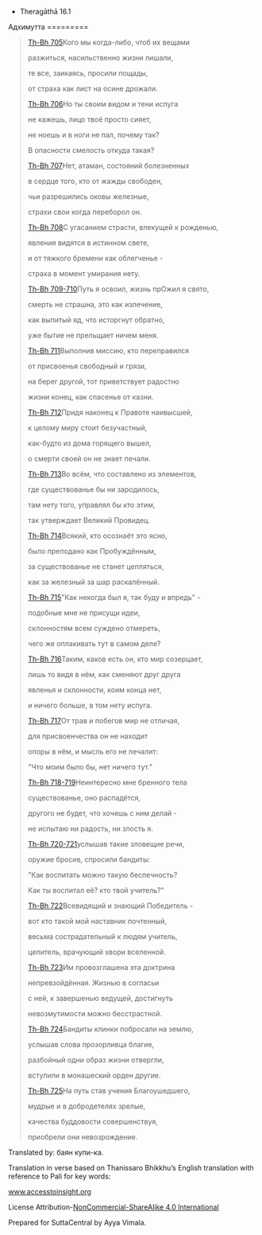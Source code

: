 









* Theragāthā 16\.1


Адхимутта
\=\=\=\=\=\=\=\=\=




> [Th\-Bh 705](\#tb705)Кого мы когда\-либо, чтоб их вещами  
> 
> разжиться, насильственно жизни лишали,  
> 
> те все, заикаясь, просили пощады,  
> 
> от страха как лист на осине дрожали\.
> 
> 
> [Th\-Bh 706](\#tb706)Но ты своим видом и тени испуга  
> 
> не кажешь, лицо твоё просто сияет,  
> 
> не ноешь и в ноги не пал, почему так?  
> 
> В опасности смелость откуда такая?
> 
> 
> [Th\-Bh 707](\#tb707)Нет, атаман, состояний болезненных  
> 
> в сердце того, кто от жажды свободен,  
> 
> чьи разрешились оковы железные,  
> 
> страхи свои когда переборол он\.
> 
> 
> [Th\-Bh 708](\#tb708)С угасанием страсти, влекущей к рожденью,  
> 
> явления видятся в истинном свете,  
> 
> и от тяжкого бремени как облегченье \-  
> 
> страха в момент умирания нету\.
> 
> 
> [Th\-Bh 709\-710](\#tb709\-710)Путь я освоил, жизнь прОжил я свято,  
> 
> смерть не страшна, это как излечение,  
> 
> как выпитый яд, что исторгнут обратно,  
> 
> уже бытие не прельщает ничем меня\.
> 
> 
> [Th\-Bh 711](\#tb711)Выполнив миссию, кто переправился  
> 
> от присвоенья свободный и грязи,  
> 
> на берег другой, тот приветствует радостно  
> 
> жизни конец, как спасенье от казни\.
> 
> 
> [Th\-Bh 712](\#tb712)Придя наконец к Правоте наивысшей,  
> 
> к целому миру стоит безучастный,  
> 
> как\-будто из дома горящего вышел,  
> 
> о смерти своей он не знает печали\.
> 
> 
> [Th\-Bh 713](\#tb713)Во всём, что составлено из элементов,  
> 
> где существованье бы ни зародилось,  
> 
> там нету того, управлял бы кто этим,  
> 
> так утверждает Великий Провидец\.
> 
> 
> [Th\-Bh 714](\#tb714)Всякий, кто осознаёт это ясно,  
> 
> было преподано как Пробуждённым,  
> 
> за существованье не станет цепляться,  
> 
> как за железный за шар раскалённый\.
> 
> 
> [Th\-Bh 715](\#tb715)"Как некогда был я, так буду и впредь" \-  
> 
> подобные мне не присущи идеи,  
> 
> склонностям всем суждено отмереть,  
> 
> чего же оплакивать тут в самом деле?
> 
> 
> [Th\-Bh 716](\#tb716)Таким, каков есть он, кто мир созерцает,  
> 
> лишь то видя в нём, как сменяют друг друга  
> 
> явленья и склонности, коим конца нет,  
> 
> и ничего больше, в том нету испуга\.
> 
> 
> [Th\-Bh 717](\#tb717)От трав и побегов мир не отличая,  
> 
> для присвоенчества он не находит  
> 
> опоры в нём, и мысль его не печалит:  
> 
> "Что моим было бы, нет ничего тут\."
> 
> 
> [Th\-Bh 718\-719](\#tb718\-719)Неинтересно мне бренного тела  
> 
> существованье, оно распадётся,  
> 
> другого не будет, что хочешь с ним делай \-  
> 
> не испытаю ни радость, ни злость я\.
> 
> 
> [Th\-Bh 720\-721](\#tb720\-721)услышав такие зловещие речи,  
> 
> оружие бросив, спросили бандиты:  
> 
> "Как воспитать можно такую беспечность?  
> 
> Как ты воспитал её? кто твой учитель?"
> 
> 
> [Th\-Bh 722](\#tb722)Всевидящий и знающий Победитель \-  
> 
> вот кто такой мой наставник почтенный,  
> 
> весьма сострадательный к людям учитель,  
> 
> целитель, врачующий хвори вселенной\.
> 
> 
> [Th\-Bh 723](\#tb723)Им провозглашена эта доктрина  
> 
> непревзойдённая\. Жизнью в согласьи  
> 
> с ней, к завершенью ведущей, достигнуть  
> 
> невозмутимости можно бесстрастной\.
> 
> 
> [Th\-Bh 724](\#tb724)Бандиты клинки побросали на землю,  
> 
> услышав слова прозорливца благие,  
> 
> разбойный одни образ жизни отвергли,  
> 
> вступили в монашеский орден другие\.
> 
> 
> [Th\-Bh 725](\#tb725)На путь став учения Благоушедшего,  
> 
> мудрые и в добродетелях зрелые,  
> 
> качества буддовости совершенствуя,  
> 
> приобрели они невозрождение\.



Translated by: баян купи\-ка\.


Translation in verse based on Thanissaro Bhikkhu’s English translation with reference to Pali for key words:


[www\.accesstoinsight\.org](http://www\.accesstoinsight\.org/tipitaka/kn/thag/thag\.16\.01\.than\.html)


License Attribution\-[NonCommercial\-ShareAlike 4\.0 International](https://creativecommons\.org/licenses/by\-nc\-sa/4\.0/)


Prepared for SuttaCentral by Ayya Vimala\.






